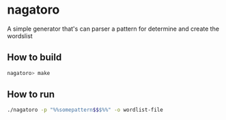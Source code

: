 # nagatoro

A simple generator that's can parser a pattern for determine and create the wordslist

## How to build

~~~bash
nagatoro> make
~~~

## How to run

~~~bash
./nagatoro -p "%%somepattern$$$%%" -o wordlist-file
~~~
